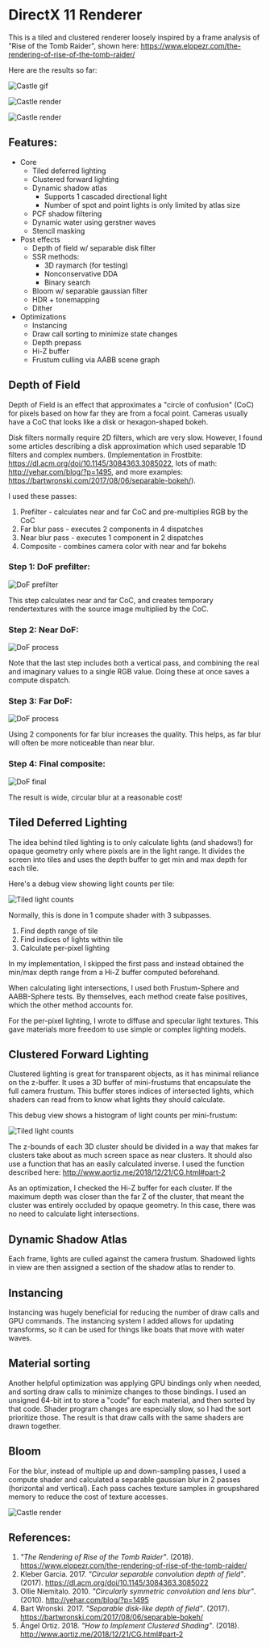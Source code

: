 # DirectX 11 Renderer

This is a tiled and clustered renderer loosely inspired by a frame analysis of "Rise of the Tomb Raider", shown here: https://www.elopezr.com/the-rendering-of-rise-of-the-tomb-raider/

Here are the results so far:

![Castle gif](DX11Renderer/Doc/Castle-Waves-0.gif)

![Castle render](DX11Renderer/Doc/Castle-Final-3.jpg)

![Castle render](DX11Renderer/Doc/Castle-Final-4.jpg)

## Features:
* Core
    *	Tiled deferred lighting
    *	Clustered forward lighting
    *	Dynamic shadow atlas
        *	Supports 1 cascaded directional light
        *	Number of spot and point lights is only limited by atlas size
    *	PCF shadow filtering
    * Dynamic water using gerstner waves
    * Stencil masking
* Post effects
    *	Depth of field w/ separable disk filter
    *	SSR methods:
        * 3D raymarch (for testing)
        * Nonconservative DDA
        * Binary search
    *	Bloom w/ separable gaussian filter
    *	HDR + tonemapping
    *	Dither
*	Optimizations
    * Instancing
    * Draw call sorting to minimize state changes
    * Depth prepass
    * Hi-Z buffer
    *	Frustum culling via AABB scene graph

## Depth of Field

Depth of Field is an effect that approximates a "circle of confusion" (CoC) for pixels based on how far they are from a focal point. Cameras usually have a CoC that looks like a disk or hexagon-shaped bokeh.

Disk filters normally require 2D filters, which are very slow. However, I found some articles describing a disk approximation which used separable 1D filters and complex numbers. (Implementation in Frostbite: https://dl.acm.org/doi/10.1145/3084363.3085022, lots of math: http://yehar.com/blog/?p=1495, and more examples: https://bartwronski.com/2017/08/06/separable-bokeh/).

I used these passes:
1. Prefilter - calculates near and far CoC and pre-multiplies RGB by the CoC
2. Far blur pass - executes 2 components in 4 dispatches
3. Near blur pass - executes 1 component in 2 dispatches
4. Composite - combines camera color with near and far bokehs

### Step 1: DoF prefilter:

![DoF prefilter](DX11Renderer/Doc/DoF-Prefilter.jpg)

This step calculates near and far CoC, and creates temporary rendertextures with the source image multiplied by the CoC.

### Step 2: Near DoF:

![DoF process](DX11Renderer/Doc/DoF-Near-Process.jpg)

Note that the last step includes both a vertical pass, and combining the real and imaginary values to a single RGB value. Doing these at once saves a compute dispatch.

### Step 3: Far DoF:

![DoF process](DX11Renderer/Doc/DoF-Far-Process.jpg)

Using 2 components for far blur increases the quality. This helps, as far blur will often be more noticeable than near blur.

### Step 4: Final composite:

![DoF final](DX11Renderer/Doc/DoF-Combined.jpg)

The result is wide, circular blur at a reasonable cost!

## Tiled Deferred Lighting

The idea behind tiled lighting is to only calculate lights (and shadows!) for opaque geometry only where pixels are in the light range. It divides the screen into tiles and uses the depth buffer to get min and max depth for each tile.

Here's a debug view showing light counts per tile:

![Tiled light counts](DX11Renderer/Doc/Castle-Tiled-Lights.jpg)

Normally, this is done in 1 compute shader with 3 subpasses.

1. Find depth range of tile
2. Find indices of lights within tile
3. Calculate per-pixel lighting

In my implementation, I skipped the first pass and instead obtained the min/max depth range from a Hi-Z buffer computed beforehand.

When calculating light intersections, I used both Frustum-Sphere and AABB-Sphere tests. By themselves, each method create false positives, which the other method accounts for.

For the per-pixel lighting, I wrote to diffuse and specular light textures. This gave materials more freedom to use simple or complex lighting models.

## Clustered Forward Lighting

Clustered lighting is great for transparent objects, as it has minimal reliance on the z-buffer. It uses a 3D buffer of mini-frustums that encapsulate the full camera frustum. This buffer stores indices of intersected lights, which shaders can read from to know what lights they should calculate.

This debug view shows a histogram of light counts per mini-frustum:

![Tiled light counts](DX11Renderer/Doc/Castle-Clustered-Lights.jpg)

The z-bounds of each 3D cluster should be divided in a way that makes far clusters take about as much screen space as near clusters. It should also use a function that has an easily calculated inverse. I used the function described here: http://www.aortiz.me/2018/12/21/CG.html#part-2

As an optimization, I checked the Hi-Z buffer for each cluster. If the maximum depth was closer than the far Z of the cluster, that meant the cluster was entirely occluded by opaque geometry. In this case, there was no need to calculate light intersections.

## Dynamic Shadow Atlas

Each frame, lights are culled against the camera frustum. Shadowed lights in view are then assigned a section of the shadow atlas to render to.

## Instancing

Instancing was hugely beneficial for reducing the number of draw calls and GPU commands. The instancing system I added allows for updating transforms, so it can be used for things like boats that move with water waves.

## Material sorting

Another helpful optimization was applying GPU bindings only when needed, and sorting draw calls to minimize changes to those bindings. I used an unsigned 64-bit int to store a "code" for each material, and then sorted by that code. Shader program changes are especially slow, so I had the sort prioritize those. The result is that draw calls with the same shaders are drawn together.

## Bloom

For the blur, instead of multiple up and down-sampling passes, I used a compute shader and calculated a separable gaussian blur in 2 passes (horizontal and vertical). Each pass caches texture samples in groupshared memory to reduce the cost of texture accesses.

![Castle render](DX11Renderer/Doc/Castle-Bloom-Breakdown.jpg)

## References:
1. _"The Rendering of Rise of the Tomb Raider"_. (2018). https://www.elopezr.com/the-rendering-of-rise-of-the-tomb-raider/
2. Kleber Garcia. 2017. _"Circular separable convolution depth of field"_. (2017). https://dl.acm.org/doi/10.1145/3084363.3085022
3. Ollie Niemitalo. 2010. _"Circularly symmetric convolution and lens blur"_. (2010). http://yehar.com/blog/?p=1495
4. Bart Wronski. 2017. _"Separable disk-like depth of field"_. (2017). https://bartwronski.com/2017/08/06/separable-bokeh/
5. Ángel Ortiz. 2018. _"How to Implement Clustered Shading"_. (2018). http://www.aortiz.me/2018/12/21/CG.html#part-2
